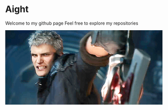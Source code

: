 # Aight

Welcome to my github page
Feel free to explore my repositories

![](https://github.com/Zkavolo/Zkavolo/blob/main/nero_rev.gif)
